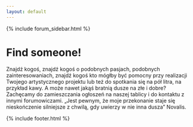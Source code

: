 ```yaml
---
layout: default
---
```


{% include forum_sidebar.html %}

  <div class="w3-row w3-padding-64">
    <div class="w3-twothird w3-container">
      <h1 class="w3-text-teal">Find someone!</h1>
      <p>Znajdź kogoś, znajdź kogoś o podobnych pasjach, podobnych zainteresowaniach,
znajdź kogoś kto mógłby być pomocny przy realizacji Twojego artystycznego projektu lub też do
spotkania się na pół litra, na przykład kawy. A może nawet jakąś bratnią dusze na złe i dobre? Zachęcamy
do zamieszczania ogłoszeń na naszej tablicy i do kontaktu z innymi forumowiczami. „Jest pewnym, że
moje przekonanie staje się nieskończenie silniejsze z chwilą, gdy uwierzy w nie inna dusza” Novalis.</p>
    </div>
  </div>


 {% include footer.html %}
<!-- END MAIN -->
</div>
